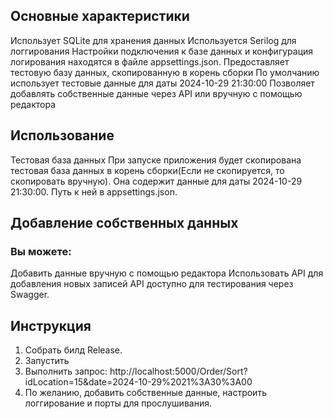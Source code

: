 ## Основные характеристики
Использует SQLite для хранения данных
Используется Serilog для логгирования
Настройки подключения к базе данных и конфигурация логирования находятся в файле appsettings.json. 
Предоставляет тестовую базу данных, скопированную в корень сборки
По умолчанию использует тестовые данные для даты 2024-10-29 21:30:00
Позволяет добавлять собственные данные через API или вручную с помощью редактора

## Использование
Тестовая база данных
При запуске приложения будет скопирована тестовая база данных в корень сборки(Если не скопируется, то скопировать вручную). 
Она содержит данные для даты 2024-10-29 21:30:00.
Путь к ней в appsettings.json.

## Добавление собственных данных
### Вы можете:

Добавить данные вручную с помощью редактора
Использовать API для добавления новых записей
API доступно для тестирования через Swagger.

## Инструкция
1. Собрать билд Release.
2. Запустить
3. Выполнить запрос: http://localhost:5000/Order/Sort?idLocation=15&date=2024-10-29%2021%3A30%3A00
4. По желанию, добавить собственные данные, настроить логгирование и порты для прослушивания.